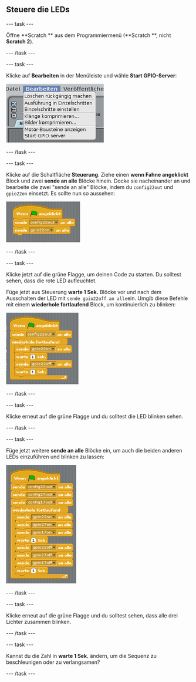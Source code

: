 ## Steuere die LEDs

\--- task \---

Öffne **Scratch ** aus dem Programmiermenü (**Scratch **, nicht **Scratch 2**).

\--- /task \---

\--- task \---

Klicke auf **Bearbeiten** in der Menüleiste und wähle **Start GPIO-Server**:

![](images/scratch1-1.png)

\--- /task \---

\--- task \---

Klicke auf die Schaltfläche **Steuerung**. Ziehe einen **wenn Fahne angeklickt** Block und zwei **sende an alle** Blöcke hinein. Docke sie nacheinander an und bearbeite die zwei "sende an alle" Blöcke, indem du `config22out` und `gpio22on` einsetzt. Es sollte nun so aussehen:

![](images/scratch1-2.png)

\--- /task \---

\--- task \---

Klicke jetzt auf die grüne Flagge, um deinen Code zu starten. Du solltest sehen, dass die rote LED aufleuchtet.

Füge jetzt aus Steuerung **warte 1 Sek.** Blöcke vor und nach dem Ausschalten der LED mit `sende gpio22off an alle`ein. Umgib diese Befehle mit einem **wiederhole fortlaufend** Block, um kontinuierlich zu blinken:

![](images/scratch1-3.png)

\--- /task \---

\--- task \---

Klicke erneut auf die grüne Flagge und du solltest die LED blinken sehen.

\--- /task \---

\--- task \---

Füge jetzt weitere **sende an alle** Blöcke ein, um auch die beiden anderen LEDs einzuführen und blinken zu lassen:

![](images/scratch1-4.png)

\--- /task \---

\--- task \---

Klicke erneut auf die grüne Flagge und du solltest sehen, dass alle drei Lichter zusammen blinken.

\--- /task \---

\--- task \---

Kannst du die Zahl in **warte 1 Sek.** ändern, um die Sequenz zu beschleunigen oder zu verlangsamen?

\--- /task \---
